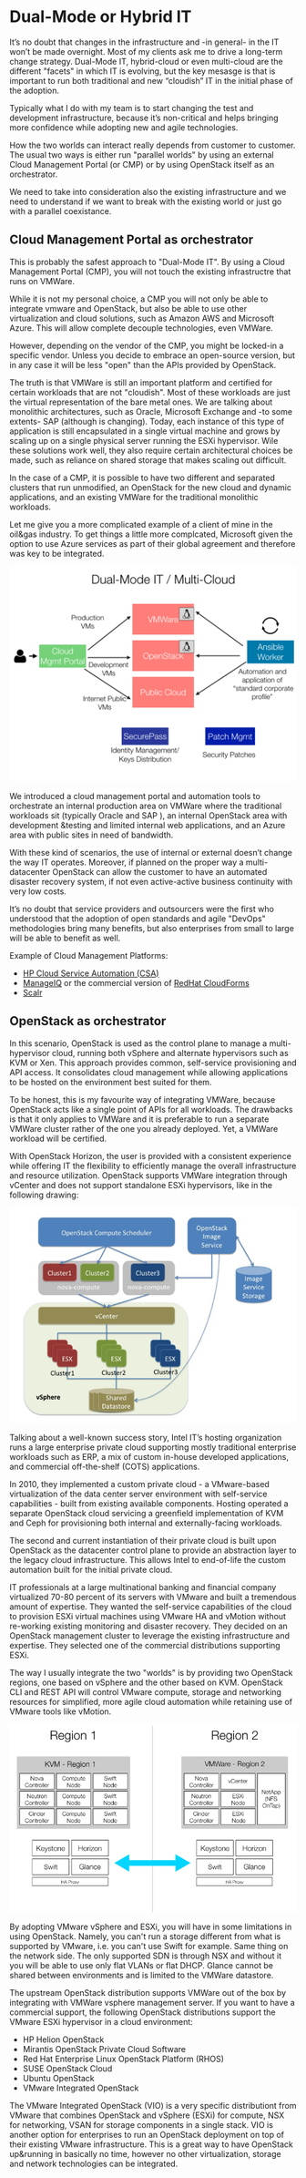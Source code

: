 # Dual-Mode or Hybrid IT

It’s no doubt that changes in the infrastructure and -in general- in the IT won’t be made overnight. Most of my clients ask me to drive a long-term change strategy. Dual-Mode IT, hybrid-cloud or even multi-cloud are the different "facets" in which IT is evolving, but the key mesasge is that is important to run both traditional and new “cloudish” IT in the initial phase of the adoption.

Typically what I do with my team is to start changing the test and development infrastructure, because it’s non-critical and helps bringing more confidence while adopting new and agile technologies.

How the two worlds can interact really depends from customer to customer.
The usual two ways is either run "parallel worlds" by using an external Cloud Management Portal (or CMP) or by using OpenStack itself as an orchestrator.

We need to take into consideration also the existing infrastructure and we need to understand if we want to break with the existing world or just go with a parallel coexistance.

## Cloud Management Portal as orchestrator

This is probably the safest approach to "Dual-Mode IT". By using a Cloud Management Portal (CMP), you will not touch the existing infrastructre that runs on VMWare.

While it is not my personal choice, a CMP you will not only be able to integrate vmware and OpenStack, but also be able to use other virtualization and cloud solutions, such as Amazon AWS and Microsoft Azure. This will allow complete decouple technologies, even VMWare.

However, depending on the vendor of the CMP, you might be locked-in a specific vendor. Unless you decide to embrace an open-source version, but in any case it will be less "open" than the APIs provided by OpenStack.

The truth is that VMWare is still an important platform and certified for certain workloads that are not "cloudish". Most of these workloads are just the virtual representation of the bare metal ones. We are talking about monolithic architectures, such as Oracle, Microsoft Exchange and -to some extents- SAP (although is changing). Today, each instance of this type of application is still encapsulated in a single virtual machine and grows by scaling up on a single physical server running the ESXi hypervisor. Wile these solutions work well, they also require certain architectural choices be made, such as reliance on shared storage that makes scaling out difficult.

In the case of a CMP, it is possible to have two different and separated clusters that run unmodified, an OpenStack for the new cloud and dynamic applications, and an existing VMWare for the traditional monolithic workloads.

Let me give you a more complicated example of a client of mine in the oil&gas industry. To get things a little more complcated, Microsoft given the option to use Azure services as part of their global agreement and therefore was key to be integrated.

![](images/hybrid_dualmode_it.jpg)

We introduced a cloud management portal and automation tools to orchestrate an internal production area on VMWare where the traditional workloads sit (typically Oracle and SAP ), an internal OpenStack area with development &testing and limited internal web applications, and an Azure area with public sites in need of bandwidth.

With these kind of scenarios, the use of internal or external doesn’t change the way IT operates. Moreover, if planned on the proper way a multi-datacenter OpenStack can allow the customer to have an automated disaster recovery system, if not even active-active business continuity with very low costs.

It’s no doubt that service providers and outsourcers were the first who understood that the adoption of open standards and agile "DevOps" methodologies bring many benefits, but also enterprises from small to large will be able to benefit as well.

Example of Cloud Management Platforms:

* [HP Cloud Service Automation (CSA)](http://www8.hp.com/us/en/software-solutions/cloud-service-automation/)
* [ManageIQ](http://manageiq.org/) or the commercial version of [RedHat CloudForms](https://www.redhat.com/en/technologies/cloud-computing/cloudforms)
* [Scalr](http://www.scalr.com/)


## OpenStack as orchestrator

In this scenario, OpenStack is used as the control plane to manage a multi-hypervisor cloud, running both vSphere and alternate hypervisors such as KVM or Xen. This approach provides common, self-service provisioning and API access. It consolidates cloud management while allowing applications to be hosted on the environment best suited for them. 

To be honest, this is my favourite way of integrating VMWare, because OpenStack acts like a single point of APIs for all workloads. The drawbacks is that it only applies to VMWare and it is preferable to run a separate VMWare cluster rather of the one you already deployed. Yet, a VMWare workload will be certified.

With OpenStack Horizon, the user is provided with a consistent experience  while offering IT the flexibility to efficiently manage the overall infrastructure and resource utilization. OpenStack supports VMWare integration through vCenter and does not support standalone ESXi hypervisors, like in the following drawing:

![](images/vmware-nova-driver-architecture.jpg)

Talking about a well-known success story, Intel IT’s hosting organization runs a large enterprise private cloud supporting mostly traditional enterprise workloads such as ERP, a mix of custom in-house developed applications, and commercial off-the-shelf (COTS) applications. 

In 2010, they implemented a custom private cloud - a VMware-based virtualization of the data center server environment with self-service capabilities - built from existing available components. Hosting operated a separate OpenStack cloud servicing a greenfield implementation of KVM and Ceph for provisioning both internal and externally-facing workloads.

The second and current instantiation of their private cloud is built upon OpenStack as the datacenter control plane to provide an abstraction layer to the legacy cloud infrastructure. This allows Intel to end-of-life the custom automation built for the initial private cloud.

IT professionals at a large multinational banking and financial company virtualized 70-80 percent of its servers with VMware and built a tremendous amount of expertise. They wanted the self-service capabilities of the cloud to provision ESXi virtual machines using VMware HA and vMotion without re-working existing monitoring and disaster recovery.
They decided on an OpenStack management cluster to leverage the existing infrastructure and expertise. They selected one of the commercial distributions supporting ESXi.

The way I usually integrate the two "worlds" is by providing two OpenStack regions, one based on vSphere and the other based on KVM. OpenStack CLI and REST API will control VMware compute, storage and networking resources for simplified, more agile cloud automation while retaining use of VMware tools like vMotion. 

![](images/vmware_multiregion.png)

By adopting VMware vSphere and ESXi, you will have in some limitations in using OpenStack. Namely, you can't run a storage different from what is supported by VMware, i.e. you can't use Swift for example. Same thing on the network side. The only supported SDN is through NSX and without it you will be able to use only flat VLANs or flat DHCP. Glance cannot be shared between environments and is limited to the VMWare datastore.

The upstream OpenStack distribution supports VMWare out of the box by integrating with VMWare vsphere management server. If you want to have a commercial support, the following OpenStack distributions support the VMware ESXi hypervisor in a cloud environment:

* HP Helion OpenStack
* Mirantis OpenStack Private Cloud Software
* Red Hat Enterprise Linux OpenStack Platform (RHOS)
* SUSE OpenStack Cloud
* Ubuntu OpenStack
* VMware Integrated OpenStack

The VMware Integrated OpenStack (VIO) is a very specific distributiont from VMware that combines OpenStack and vSphere (ESXi) for compute, NSX for networking, VSAN for storage components in a single stack. VIO is another option for enterprises to run an OpenStack deployment on top of their existing VMware infrastructure. This is a great way to have OpenStack up&running in basically no time, however no other virtualization, storage and network technologies can be integrated.




